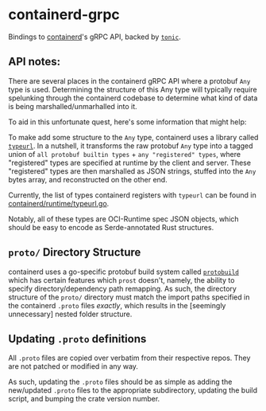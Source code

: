 # containerd-grpc

Bindings to [containerd](https://github.com/containerd/containerd/)'s gRPC API, backed by [`tonic`](https://docs.rs/tonic).

## API notes:

There are several places in the containerd gRPC API where a protobuf `Any` type is used. Determining the structure of this Any type will typically require spelunking through the containerd codebase to determine what kind of data is being marshalled/unmarhalled into it.

To aid in this unfortunate quest, here's some information that might help:

To make add some structure to the `Any` type, containerd uses a library called [`typeurl`](https://github.com/containerd/typeurl). In a nutshell, it transforms the raw protobuf `Any` type into a tagged union of `all protobuf builtin types` + `any "registered" types`, where "registered" types are specified at runtime by the client and server. These "registered" types are then marshalled as JSON strings, stuffed into the `Any` bytes array, and reconstructed on the other end.

Currently, the list of types containerd registers with `typeurl` can be found in [containerd/runtime/typeurl.go](https://github.com/containerd/containerd/blob/master/runtime/typeurl.go).

Notably, all of these types are OCI-Runtime spec JSON objects, which should be easy to encode as Serde-annotated Rust structures.

## `proto/` Directory Structure

containerd uses a go-specific protobuf build system called [`protobuild`](https://github.com/stevvooe/protobuild) which has certain features which `prost` doesn't, namely, the ability to specify directory/dependency path remapping. As such, the directory structure of the `proto/` directory must match the import paths specified in the containerd `.proto` files _exactly_, which results in the [seemingly unnecessary] nested folder structure. 

## Updating `.proto` definitions

All `.proto` files are copied over verbatim from their respective repos. They are not patched or modified in any way. 

As such, updating the `.proto` files should be as simple as adding the new/updated `.proto` files to the appropriate subdirectory, updating the build script, and bumping the crate version number.
